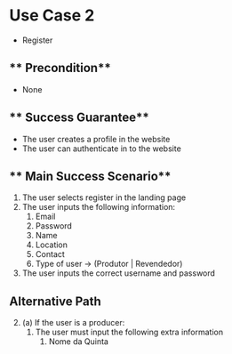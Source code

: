 # Use Case 2

* Register

## ** Precondition** 

* None

## ** Success Guarantee**

* The user creates a profile in the website
* The user can authenticate in to the website

## ** Main Success Scenario**

1. The user selects register in the landing page
2. The user inputs the following information:
    1. Email
    2. Password
    3. Name
    4. Location
    5. Contact
    6. Type of user -> (Produtor | Revendedor)
3. The user inputs the correct username and password


## Alternative Path

2. (a) If the user is a producer:
   1. The user must input the following extra information
      1. Nome da Quinta
